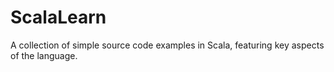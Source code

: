 ScalaLearn
==========

A collection of simple source code examples in Scala, featuring key aspects of the language.

